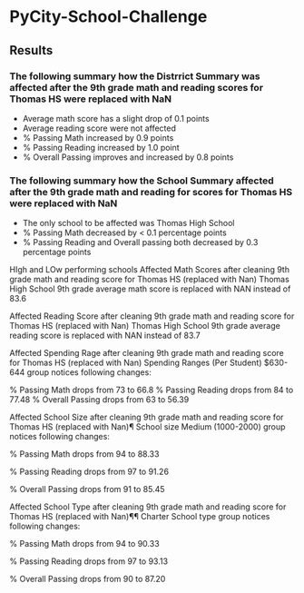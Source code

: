 # PyCity-School-Challenge



## Results
### The following summary how the Distrrict Summary was affected after the 9th grade math and reading scores for Thomas HS were replaced with NaN 
- Average math score has a slight drop of 0.1 points
- Average reading score were not affected
- % Passing Math increased by 0.9 points
- % Passing Reading increased by 1.0 point
- % Overall Passing improves and increased by 0.8 points

### The following summary how the School Summary affected after the 9th grade math and reading for scores for Thomas HS were replaced with NaN
- The only school to be affected was Thomas High School
- % Passing Math decreased by < 0.1 percentage points
- % Passing Reading and Overall passing both decreased by 0.3 percentage points

HIgh and LOw performing schools
Affected Math Scores after cleaning 9th grade math and reading score for Thomas HS (replaced with Nan)
Thomas High School 9th grade average math score is replaced with NAN instead of 83.6

Affected Reading Score after cleaning 9th grade math and reading score for Thomas HS (replaced with Nan)
Thomas High School 9th grade average reading score is replaced with NAN instead of 83.7

Affected Spending Rage after cleaning 9th grade math and reading score for Thomas HS (replaced with Nan)
Spending Ranges (Per Student) $630-644 group notices following changes:

% Passing Math drops from 73 to 66.8 % Passing Reading drops from 84 to 77.48 % Overall Passing drops from 63 to 56.39

Affected School Size after cleaning 9th grade math and reading score for Thomas HS (replaced with Nan)¶
School size Medium (1000-2000) group notices following changes:

% Passing Math drops from 94 to 88.33

% Passing Reading drops from 97 to 91.26

% Overall Passing drops from 91 to 85.45

Affected School Type after cleaning 9th grade math and reading score for Thomas HS (replaced with Nan)¶¶
Charter School type group notices following changes:

% Passing Math drops from 94 to 90.33

% Passing Reading drops from 97 to 93.13

% Overall Passing drops from 90 to 87.20

